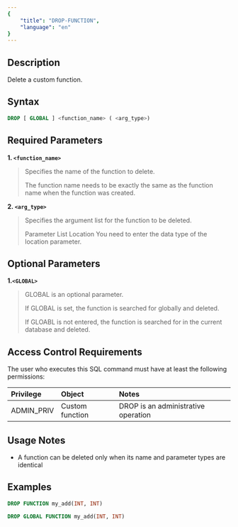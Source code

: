 ```yaml
---
{
    "title": "DROP-FUNCTION",
    "language": "en"
}
---
```


<!--
Licensed to the Apache Software Foundation (ASF) under one
or more contributor license agreements.  See the NOTICE file
distributed with this work for additional information
regarding copyright ownership.  The ASF licenses this file
to you under the Apache License, Version 2.0 (the
"License"); you may not use this file except in compliance
with the License.  You may obtain a copy of the License at

  http://www.apache.org/licenses/LICENSE-2.0

Unless required by applicable law or agreed to in writing,
software distributed under the License is distributed on an
"AS IS" BASIS, WITHOUT WARRANTIES OR CONDITIONS OF ANY
KIND, either express or implied.  See the License for the
specific language governing permissions and limitations
under the License.
-->

## Description

Delete a custom function.

## Syntax

```sql
DROP [ GLOBAL ] <function_name> ( <arg_type>)
```

## Required Parameters

**1. `<function_name>`**

> Specifies the name of the function to delete.
>
> The function name needs to be exactly the same as the function name when the function was created.

**2. `<arg_type>`**

> Specifies the argument list for the function to be deleted.
>
> Parameter List Location You need to enter the data type of the location parameter.

## Optional Parameters

**1.`<GLOBAL>`**

> GLOBAL is an optional parameter.
>
> If GLOBAL is set, the function is searched for globally and deleted.
>
> If GLOABL is not entered, the function is searched for in the current database and deleted.

## Access Control Requirements

The user who executes this SQL command must have at least the following permissions:

| Privilege  | Object         | Notes       |
|:-----------|:---------------|:------------|
| ADMIN_PRIV | Custom function| DROP is an administrative operation |


## Usage Notes

- A function can be deleted only when its name and parameter types are identical

## Examples

```sql
DROP FUNCTION my_add(INT, INT)
```

```sql
DROP GLOBAL FUNCTION my_add(INT, INT)
```


